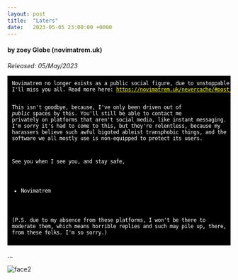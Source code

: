 ```yaml
---
layout: post
title:  "Laters"
date:   2023-05-05 23:00:00 +0000
---
```

#### by zoey Globe (novimatrem.uk)
*Released: 05/May/2023*

<div style="background-color:black;">
<span style="color:white;"><article><pre style="letter-spacing:-0.5px; padding:10px; font-size:12px; background-color:black;">Novimatrem no longer exists as a public social figure, due to unstoppable constant harassment online.
I'll miss you all. Read more here: <a target="_blank" style="color:yellow" href="https://novimatrem.uk/nevercache/#post_1">https://novimatrem.uk/nevercache/#post_1</a>

This isn't goodbye, because, I've only been driven out of *public* spaces by this.
You'll still be able to contact me privately on platforms that aren't social media, like instant messaging.
I'm sorry it's had to come to this, but they're relentless, because my harassers believe such awful bigoted 
ableist transphobic things, and the software we all mostly use is non-equipped to protect its users.

See you when I see you, and stay safe,
- Novimatrem

(P.S. due to my absence from these platforms, I won't be there to moderate them, which means horrible 
replies and such may pile up, there, from these folks. I'm so sorry.)
</pre>
</article>
</span>
</div>

...

![face2](https://gitlab.com/Novimatrem/blog/-/raw/master/face2.png)

